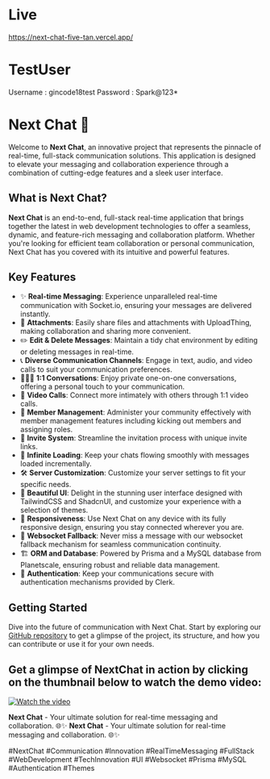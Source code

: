 # Live

https://next-chat-five-tan.vercel.app/

# TestUser

Username : gincode18test
Password : Spark@123\*

# Next Chat 🚀

Welcome to **Next Chat**, an innovative project that represents the pinnacle of real-time, full-stack communication solutions. This application is designed to elevate your messaging and collaboration experience through a combination of cutting-edge features and a sleek user interface.

## What is Next Chat?

**Next Chat** is an end-to-end, full-stack real-time application that brings together the latest in web development technologies to offer a seamless, dynamic, and feature-rich messaging and collaboration platform. Whether you're looking for efficient team collaboration or personal communication, Next Chat has you covered with its intuitive and powerful features.

## Key Features

- ✨ **Real-time Messaging**: Experience unparalleled real-time communication with Socket.io, ensuring your messages are delivered instantly.
- 📎 **Attachments**: Easily share files and attachments with UploadThing, making collaboration and sharing more convenient.
- ✏️ **Edit & Delete Messages**: Maintain a tidy chat environment by editing or deleting messages in real-time.
- 📞 **Diverse Communication Channels**: Engage in text, audio, and video calls to suit your communication preferences.
- 🧑‍🤝‍🧑 **1:1 Conversations**: Enjoy private one-on-one conversations, offering a personal touch to your communication.
- 🎥 **Video Calls**: Connect more intimately with others through 1:1 video calls.
- 🚪 **Member Management**: Administer your community effectively with member management features including kicking out members and assigning roles.
- 💌 **Invite System**: Streamline the invitation process with unique invite links.
- 🔁 **Infinite Loading**: Keep your chats flowing smoothly with messages loaded incrementally.
- 🛠️ **Server Customization**: Customize your server settings to fit your specific needs.
- 🌟 **Beautiful UI**: Delight in the stunning user interface designed with TailwindCSS and ShadcnUI, and customize your experience with a selection of themes.
- 📱 **Responsiveness**: Use Next Chat on any device with its fully responsive design, ensuring you stay connected wherever you are.
- 🔗 **Websocket Fallback**: Never miss a message with our websocket fallback mechanism for seamless communication continuity.
- 🏗️ **ORM and Database**: Powered by Prisma and a MySQL database from Planetscale, ensuring robust and reliable data management.
- 🔐 **Authentication**: Keep your communications secure with authentication mechanisms provided by Clerk.

## Getting Started

Dive into the future of communication with Next Chat. Start by exploring our [GitHub repository](https://lnkd.in/gvFgJM7u) to get a glimpse of the project, its structure, and how you can contribute or use it for your own needs.

## Get a glimpse of NextChat in action by clicking on the thumbnail below to watch the demo video:

[![Watch the video]()](https://github.com/gincode18/NextTube/assets/91776192/4f78a287-8732-4642-9569-0802370ce1ba)

**Next Chat** - Your ultimate solution for real-time messaging and collaboration. 🌐✨
**Next Chat** - Your ultimate solution for real-time messaging and collaboration. 🌐✨

#NextChat #Communication #Innovation #RealTimeMessaging #FullStack #WebDevelopment #TechInnovation #UI #Websocket #Prisma #MySQL #Authentication #Themes
